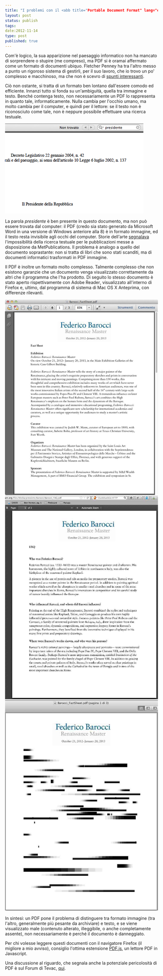 ```yaml
--- 
title: "I problemi con il <abb title="Portable Document Format" lang="en">PDF</abbr>"
layout: post
status: publish
tags:
date:2012-11-14
type: post
published: true
---
```

Com'è logico, la sua apparizione nel paesaggio informatico non ha mancato di sorprendere o stupire (me compreso), ma PDF si è oramai affermato come un formato di documenti ubiquo. <span lang="en">Fletcher Penney</span> ha tra l'altro messo a punto un rigoroso sistema di gestirli, per il suo lavoro, che io trovo un po' complesso e macchinoso, ma che non è scevro di [spunti interessanti][1].

Ciò non ostante, si tratta di un formato ben lontano dall'essere comodo ed efficiente. Innanzi tutto si fonda su un'ambiguità, quella tra immagine e testo. Benché contenga testo, non necessariamente un PDF lo rappresenta in quanto tale, informaticamente. Nulla cambia per l'occhio umano, ma molto cambia per il <span lang="en">computer</span>, e quindi per il lettore: se il testo non è riconosciuto come tale, non è neppure possibile effettuare una ricerca testuale.

<img title="Una ricerca infruttuosa" src="/immagini/pdf1.png" alt="Ricerca di testo infruttuosa in un PDF">

La parola *presidente* è ben presente in questo documento, ma non può essere trovata dal computer: il PDF (credo sia stato generato da <span lang="en">Microsoft Word</span> in una versione di <span lang="en">Windows</span> anteriore alla 8) è in formato immagine, ed il testo resta invisibile agli occhi del computer.
Storie dell'arte [segnalava][2] l'impossibilità della ricerca testuale per le pubblicazioni messe a disposizione da <span lang="en">MetPublications</span>. Il problema è analogo a quello del documento soprastante: non si tratta di libri che sono stati scanditi, ma di documenti informatici trasformati in PDF immagine.

Il PDF è inoltre un formato molto complesso. Talmente complesso che non esistono garanzie che un documento venga visualizzato correttamente da altri che il programma che l'ha prodotto. Di seguito lo stesso documento è stato aperto rispettivamente con <span lang="en">Adobe Reader</span>, visualizzato all'interno di <span lang="en">Firefox</span> e, ultimo, dal programma di sistema di <span lang="en">Mac OS X</span> Anteprima, con differenze rilevanti.

<img title="Acrobat Reader" src="/immagini/pdf2.jpg" alt="Un PDF leggibile">
<img title="Firefox" src="/immagini/pdf3.jpg" alt="Un PDF leggibile, ma tipograficamente malconcio">
<img title="Anteprima" src="/immagini/pdf4.jpg" alt="Un PDF assolutamente illeggibile">

In sintesi: un PDF pone il problema di distinguere tra formato immagine (tra l'altro, generalmente più pesante da archiviare) e testo, e se viene visualizzato male (contenuto alterato, illeggibile, o anche completamente assente), non necessariamente è perché il documento è danneggiato.

Per chi volesse leggere questi documenti con il navigatore <span lang="en">Firefox</span> (il migliore a mio avviso), consiglio l'ottima estensione [PDF.js][4], un lettore PDF in <span lang="en">Javascript</span>.

Una discussione al riguardo, che segnala anche la potenziale pericolosità di PDF è sul Forum di Tevac, [qui][3].


[1]: http://fletcherpenney.net/2012/05/workflow "Sul suo sito, in inglese"
[2]: http://storiedellarte.com/2012/10/metpublications.html "Su Storie dell'arte"
[3]: http://forum.tevac.com/topic/79856-anteprima-questo-sporco-brutto-programma/ "PDF sul Forum di Tevac"
[4]: https://addons.mozilla.org/en-US/firefox/addon/pdfjs/ "PDF.js"